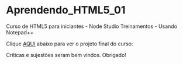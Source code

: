 # Aprendendo_HTML5_01
Curso de HTML5 para iniciantes -  Node Studio Treinamentos - Usando Notepad++

Clique [AQUI](projetofinal.html) abaixo para ver o projeto final do curso:

Críticas e sujestões seram bem vindos.
Obrigado!
